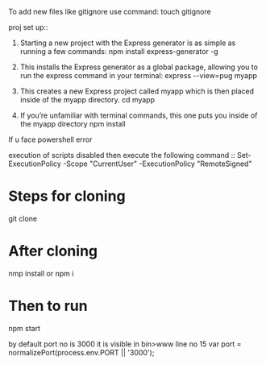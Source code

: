 
To add new files like gitignore use command:  touch gitignore

proj set up::

1) Starting a new project with the Express generator is as simple as running a few commands:
npm install express-generator -g

2) This installs the Express generator as a global package, allowing you to run the express command in your terminal:
express --view=pug myapp

3) This creates a new Express project called myapp which is then placed inside of the myapp directory.
cd myapp

4) If you’re unfamiliar with terminal commands, this one puts you inside of the myapp directory
npm install

If u face powershell error 

execution of scripts disabled then execute the following command ::
Set-ExecutionPolicy -Scope "CurrentUser" -ExecutionPolicy "RemoteSigned"


Steps for cloning
==================
git clone <git path>

After cloning
==============
nmp install or npm i

Then to run
============
npm start

by default port no is 3000
it is visible in bin>www line no 15
var port = normalizePort(process.env.PORT || '3000');